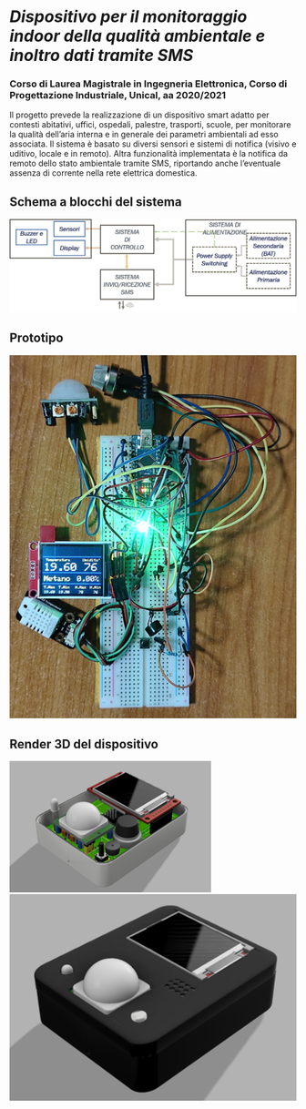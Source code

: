 # *_Dispositivo per il monitoraggio indoor della qualità ambientale e inoltro dati tramite SMS_*
### Corso di Laurea Magistrale in Ingegneria Elettronica, Corso di Progettazione Industriale, Unical, aa 2020/2021
Il progetto prevede la realizzazione di un dispositivo smart adatto per contesti abitativi, uffici, ospedali, palestre, trasporti, scuole, per monitorare la qualità dell’aria interna e in generale dei parametri ambientali ad esso associata.
Il sistema è basato su diversi sensori e sistemi di notifica (visivo e uditivo, locale e in remoto). Altra funzionalità implementata è la notifica da remoto dello stato ambientale tramite SMS, riportando anche l’eventuale assenza di corrente nella rete elettrica domestica.
## Schema a blocchi del sistema
![](images/blockdiagram.jpg)

## Prototipo
![](images/prototipo.png)

## Render 3D del dispositivo
![](images/render1.png)
![](images/render2.png)
